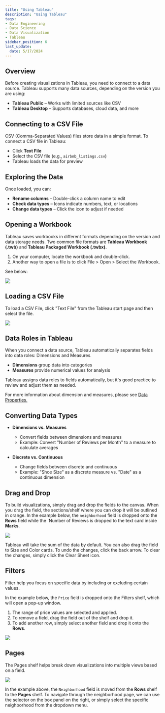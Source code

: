 ```yaml
---
title: "Using Tableau"
description: "Using Tableau"
tags: 
- Data Engineering
- Data Science
- Data Visualization
- Tableau
sidebar_position: 6
last_update:
  date: 5/17/2024
---
```



## Overview 

Before creating visualizations in Tableau, you need to connect to a data source. Tableau supports many data sources, depending on the version you are using:

- **Tableau Public** – Works with limited sources like CSV  
- **Tableau Desktop** – Supports databases, cloud data, and more  

## Connecting to a CSV File  

CSV (Comma-Separated Values) files store data in a simple format. To connect a CSV file in Tableau:  

- Click **Text File**  
- Select the CSV file (e.g., `airbnb_listings.csv`)  
- Tableau loads the data for preview  

## Exploring the Data  

Once loaded, you can:  

- **Rename columns** – Double-click a column name to edit  
- **Check data types** – Icons indicate numbers, text, or locations  
- **Change data types** – Click the icon to adjust if needed  

## Opening a Workbook

Tableau saves workbooks in different formats depending on the version and data storage needs. Two common file formats are **Tableau Workbook (.twb)** and **Tableau Packaged Workbook (.twbx).** 

1. On your computer, locate the workbook and double-click.
2. Another way to open a file is to click File > Open > Select the Workbook.

See below:

<div class="img-center"> 

![](/gif/docs/snowflake-create-query-sampleee-3.gif)

</div>

## Loading a CSV File 

To load a CSV File, click "Text File" from the Tableau start page and then select the file.

<div class="img-center"> 

![](/gif/docs/snowflake-create-query-sampleee-4.gif)

</div>


## Data Roles in Tableau  

When you connect a data source, Tableau automatically separates fields into data roles: Dimensions and Measures. 

- **Dimensions** group data into categories  
- **Measures** provide numerical values for analysis  

Tableau assigns data roles to fields automatically, but it's good practice to review and adjust them as needed. 

For more information about dimension and measures, please see [Data Properties.](/docs/022-Data-Engineering/051-Tableau/040-Managing-Data/010-Data-Properties.md)

## Converting Data Types  

- **Dimensions vs. Measures**  
  - Convert fields between dimensions and measures  
  - Example: Convert "Number of Reviews per Month" to a measure to calculate averages  

- **Discrete vs. Continuous**  
  - Change fields between discrete and continuous  
  - Example: "Shoe Size" as a discrete measure vs. "Date" as a continuous dimension  

## Drag and Drop 

To build visualizations, simply drag and drop the fields to the canvas. When you drag the field, the sections/shelf where you can drop it will be outlined in orange. In the example below, the `neighborhood` field is dropped onto the **Rows** field while the `Number of Reviews is dropped to the text card inside **Marks**. 

<div class="img-center"> 

![](/gif/docs/snowflake-create-query-sampleee-5.gif)

</div>

Tableau will take the sum of the data by default. You can also drag the field to Size and Color cards. To undo the changes, click the back arrow. To clear the changes, simply click the Clear Sheet icon.

## Filters 

Filter help you focus on specific data by including or excluding certain values.

In the example below, the `Price` field is dropped onto the Filters shelf, which will open a pop-up window. 

1. The range of price values are selected and applied. 
2. To remove a field, drag the field out of the shelf  and drop it.
3. To add another row, simply select another field and drop it onto the **Rows**.

<div class="img-center"> 

![](/gif/docs/snowflake-create-query-sampleee-6.gif)

</div>

## Pages 

The Pages shelf helps break down visualizations into multiple views based on a field. 

<div class="img-center"> 

![](/gif/docs/snowflake-create-query-sampleee-7.gif)

</div>

In the example above, the `Neighborhood` field is moved from the **Rows** shelf to the **Pages** shelf. To navigate through the neighborhood page, we can use the selector on the box panel on the right, or simply select the specific neighborhood from the dropdown menu.

